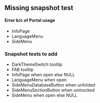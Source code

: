 ## Missing snapshot test

#### Error b/c of Portal usage

- InfoPage
- LanguageMenu
- SideMenu

### Snapshot tests to add

- DarkThemeSwitch tooltip
- FAB tooltip
- InfoPage when open else NULL
- LanguageMenu when open
- SideMenuDatabaseButton when unfolded
- SideMenuSectionButton when unmocked
- SideMenu when open else NULL
